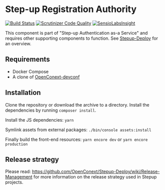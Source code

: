 Step-up Registration Authority
==============================

[![Build Status](https://travis-ci.org/OpenConext/Stepup-RA.svg)](https://travis-ci.org/OpenConext/Stepup-RA) [![Scrutinizer Code Quality](https://scrutinizer-ci.com/g/OpenConext/Stepup-RA/badges/quality-score.png?b=develop)](https://scrutinizer-ci.com/g/OpenConext/Stepup-RA/?branch=develop) [![SensioLabsInsight](https://insight.sensiolabs.com/projects/8f9557e9-d8b8-4625-9e2a-60587d3cb3f0/mini.png)](https://insight.sensiolabs.com/projects/8f9557e9-d8b8-4625-9e2a-60587d3cb3f0)

This component is part of "Step-up Authentication as-a Service" and requires other supporting components to function. See [Stepup-Deploy](https://github.com/OpenConext/Stepup-Deploy) for an overview. 

## Requirements

 * Docker Compose
 * A clone of [OpenConext-devconf](https://github.com/OpenConext/OpenConext-devconf/)

## Installation

Clone the repository or download the archive to a directory. Install the dependencies by running `composer install`.

Install the JS dependencies: `yarn`

Symlink assets from external packages: `./bin/console assets:install`

Finally build the front-end resources: `yarn encore dev` or `yarn encore production`

## Release strategy
Please read: https://github.com/OpenConext/Stepup-Deploy/wiki/Release-Management for more information on the release strategy used in Stepup projects.

